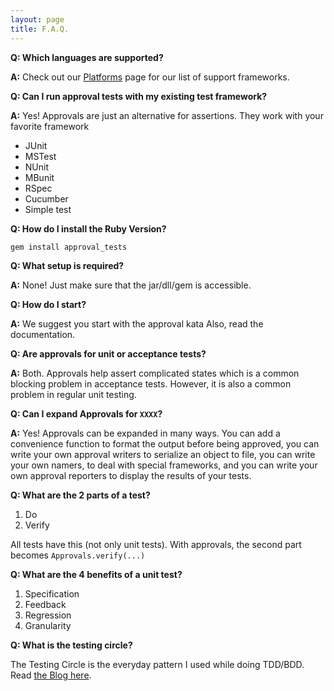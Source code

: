 ```yaml
---
layout: page
title: F.A.Q.
---
```


**Q: Which languages are supported?**

**A:** Check out our [Platforms](/platforms) page for our list of support frameworks.

**Q: Can I run approval tests with my existing test framework?**

**A:** Yes! Approvals are just an alternative for assertions.
They work with your favorite framework

- JUnit
- MSTest
- NUnit
- MBunit
- RSpec
- Cucumber
- Simple test

**Q: How do I install the Ruby Version?**

`gem install approval_tests`

**Q: What setup is required?**

**A:** None! Just make sure that the jar/dll/gem is accessible.

**Q: How do I start?**

**A:** We suggest you start with the approval kata
Also, read the documentation.

**Q: Are approvals for unit or acceptance tests?**

**A:** Both. Approvals help assert complicated states which is a common blocking problem in acceptance tests. However, it is also a common problem in regular unit testing.

**Q: Can I expand Approvals for `XXXX`?**

**A:** Yes! Approvals can be expanded in many ways. You can add a convenience function to format the output before being approved, you can write your own approval writers to serialize an object to file, you can write your own namers, to deal with special frameworks, and you can write your own approval reporters to display the results of your tests.

**Q: What are the 2 parts of a test?**

1. Do
2. Verify

All tests have this (not only unit tests). With approvals, the second part becomes `Approvals.verify(...)`

**Q: What are the 4 benefits of a unit test?**

1. Specification
2. Feedback
3. Regression
4. Granularity

**Q: What is the testing circle?**

The Testing Circle is the everyday pattern I used while doing TDD/BDD. Read [the Blog here](http://blog.approvaltests.org/2012/05/testing-circle.html).
